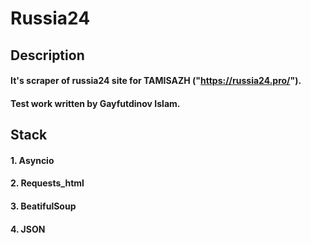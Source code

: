 # **Russia24**

## **Description**
#### It's scraper of russia24 site for TAMISAZH ("https://russia24.pro/").
#### Test work written by Gayfutdinov Islam.

## **Stack**
#### 1. Asyncio
#### 2. Requests_html
#### 3. BeatifulSoup
#### 4. JSON